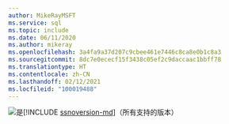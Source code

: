 ```yaml
---
author: MikeRayMSFT
ms.service: sql
ms.topic: include
ms.date: 06/11/2020
ms.author: mikeray
ms.openlocfilehash: 3a4fa9a37d207c9cbee461e7446c8ca8e0b1c8a3
ms.sourcegitcommit: 8dc7e0ececf15f3438c05ef2c9daccaac1bbff78
ms.translationtype: HT
ms.contentlocale: zh-CN
ms.lasthandoff: 02/12/2021
ms.locfileid: "100019488"
---
```

<Token>![是](../media/yes-icon.png)[!INCLUDE [ssnoversion-md](../ssnoversion-md.md)]（所有支持的版本）</Token>

